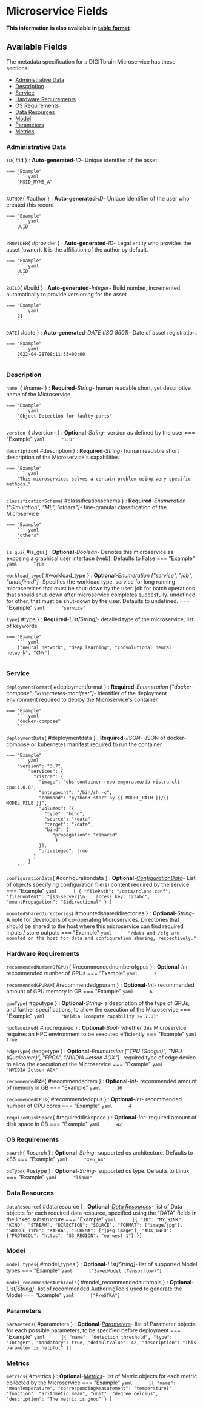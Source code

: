 <style>
  .md-content__button {
    display: none;
  }
</style>
# Microservice Fields

**This information is also available in [table format](/tables/microservice/)**


## Available Fields 

The metadata specification for a DIGITbrain Microservice
has these sections:

- [Administrative Data](#administrative-data)
- [Description](#description)
- [Service](#service)
- [Hardware Requirements](#hardware-requirements)
- [OS Requirements](#os-requirements)
- [Data Resources](#data-resources)
- [Model](#model)
- [Parameters](#parameters)
- [Metrics](#metrics)


### Administrative Data


`ID`{ #id }
:   **Auto-generated**-*ID*- Unique identifier of the asset.

    === "Example"
        ``` yaml     
        "MSID_MYMS_A"
        ```

`AUTHOR`{ #author }
:   **Auto-generated**-*ID*- Unique identifier of the user who created this record

    === "Example"
        ``` yaml     
        UUID
        ```

`PROVIDER`{ #provider }
:   **Auto-generated**-*ID*- Legal entity who provides the asset (owner). It is the affiliation of the author by default.

    === "Example"
        ``` yaml     
        UUID
        ```

`BUILD`{ #build }
:   **Auto-generated**-*Integer*- Build number, incremented automatically to provide versioning for the asset

    === "Example"
        ``` yaml     
        21
        ```

`DATE`{ #date }
:   **Auto-generated**-*DATE (ISO 8601)*- Date of asset registration.

    === "Example"
        ``` yaml     
        2022-04-28T08:11:53+00:00
        ```


### Description


`name `{ #name- }
:   **Required**-*String*- human readable short, yet descriptive name of the Microservice

    === "Example"
        ``` yaml     
        "Object Detection for faulty parts"
        ```

`version `{ #version- }
:   **Optional**-*String*- version as defined by the user
    === "Example"
        ``` yaml     
        "1.0"
        ```

`description`{ #description }
:   **Required**-*String*- human readable short description of the Microservice's capabilities

    === "Example"
        ``` yaml     
        "This microservices solves a certain problem using very specific methods…"
        ```

`classificationSchema`{ #classificationschema }
:   **Required**-*Enumeration ["Simulation", "ML", "others"]*- fine-granular classification of the Microservice

    === "Example"
        ``` yaml     
        "others"
        ```

`is_gui`{ #is_gui }
:   **Optional**-*Boolean*- Denotes this microservice as exposing a graphical user interface (web). Defaults to False
    === "Example"
        ``` yaml     
        True
        ```

`workload_type`{ #workload_type }
:   **Optional**-*Enumeration ["service", "job", "undefined"]*- Specifies the workload type. service for long running microservices that must be shut-down by the user. job for batch operations that should shut-down after microservice completes succesfully. undefined for other, that must be shut-down by the user. Defaults to undefined.
    === "Example"
        ``` yaml     
        "service"
        ```

`type`{ #type }
:   **Required**-*List[String]*- detailed type of the microservice, list of keywords

    === "Example"
        ``` yaml     
        ["neural network", "deep learning", "convolutional neural network", "CNN"]
        ```


### Service


`deploymentFormat`{ #deploymentformat }
:   **Required**-*Enumeration ["docker-compose", "kubernetes-manifest"]*- identifier of the deployment environment required to deploy the Microservice's container

    === "Example"
        ``` yaml     
        "docker-compose"
        ```

`deploymentData`{ #deploymentdata }
:   **Required**-*JSON*- JSON of docker-compose or kubernetes manifest required to run the container

    === "Example"
        ``` yaml     
        "version": "3.7",
            "services": {
              "ristra": {
                "image": "dbs-container-repo.emgora.eu/db-ristra-cli-cpu:1.0.0",
                "entrypoint": "/bin/sh -c",
                "command": "python3 start.py {{ MODEL_PATH }}/{{ MODEL_FILE }}",
                "volumes": [{
                  "type": "bind",
                  "source": "/data",
                  "target": "/data",
                  "bind": {
                     "propagation": "rshared"
            	      }
                }],
                "privileged": true
              }
            }
        ```

`configurationData`{ #configurationdata }
:   **Optional**-*[ConfigurationData](../configurationdata.md)*- List of objects specifying configuration file(s) content required by the service
    === "Example"
        ``` yaml     
        [ {
                "filePath": "/data/rclone.conf",
                "fileContent": "[s3-server]\n    access_key: 123abc",
                "mountPropagation": "Bidirectional"
            } ]
        ```

`mountedSharedDirectories`{ #mountedshareddirectories }
:   **Optional**-*String*- A note for developers of co-operating Microservices. Directories that should be shared to the host where this microservice can find required inputs / store outputs
    === "Example"
        ``` yaml     
        "/data and /cfg are mounted on the host for data and configuration sharing, respectively."
        ```


### Hardware Requirements


`recommendedNumberOfGPUs`{ #recommendednumberofgpus }
:   **Optional**-*Int*- recommended number of GPUs
    === "Example"
        ``` yaml     
        2
        ```

`recommendedGPURAM`{ #recommendedgpuram }
:   **Optional**-*Int*- recommended amount of GPU memory in GB
    === "Example"
        ``` yaml     
        6
        ```

`gpuType`{ #gputype }
:   **Optional**-*String*- a description of the type of GPUs, and further specifications, to allow the execution of the Microservice
    === "Example"
        ``` yaml     
        "NVidia (compute capability >= 7.0)"
        ```

`hpcRequired`{ #hpcrequired }
:   **Optional**-*Bool*- whether this Microservice requires an HPC environment to be executed efficiently
    === "Example"
        ``` yaml     
        true
        ```

`edgeType`{ #edgetype }
:   **Optional**-*Enumeration ["TPU (Google)", "NPU (Qualcomm)", "FPGA", "NVIDIA Jetson AGX"]*- required type of edge device to allow the execution of the Microservice
    === "Example"
        ``` yaml     
        "NVIDIA Jetson AGX"
        ```

`recommendedRAM`{ #recommendedram }
:   **Optional**-*Int*- recommended amount of memory in GB
    === "Example"
        ``` yaml     
        16
        ```

`recommendedCPUs`{ #recommendedcpus }
:   **Optional**-*Int*- recommended number of CPU cores
    === "Example"
        ``` yaml     
        4
        ```

`requiredDiskSpace`{ #requireddiskspace }
:   **Optional**-*Int*- required amount of disk space in GB
    === "Example"
        ``` yaml     
        42
        ```


### OS Requirements


`osArch`{ #osarch }
:   **Optional**-*String*- supported os architecture. Defaults to x86
    === "Example"
        ``` yaml     
        "x86_64"
        ```

`osType`{ #ostype }
:   **Optional**-*String*- supported os type. Defaults to Linux
    === "Example"
        ``` yaml     
        "linux"
        ```


### Data Resources


`dataResource`{ #dataresource }
:   **Optional**-*[Data Resources](../data_resources.md)*- list of Data objects for each required data resource, specified using the "DATA" fields in the linked substructure
    === "Example"
        ``` yaml     
        [{
                "ID": "MY_SINK",
                "KIND": "STREAM",
                "DIRECTION": "SOURCE",
                "FORMAT": ["image/jpg"],
                "SOURCE_TYPE": "KAFKA",
                "SCHEMA": ["jpeg image"],
                "AUX_INFO": {"PROTOCOL": "https", "S3_REGION": "eu-west-1"}
            }]
        ```


### Model


`model_types`{ #model_types }
:   **Optional**-*List[String]*- list of supported Model types
    === "Example"
        ``` yaml     
        ["SavedModel (Tensorflow)"]
        ```

`model_recommendedAuthTools`{ #model_recommendedauthtools }
:   **Optional**-*List[String]*- list of recommended AuthoringTools used to generate the Model
    === "Example"
        ``` yaml     
        ["PreSTRA"]
        ```


### Parameters


`parameters`{ #parameters }
:   **Optional**-*[Parameters](../parameters.md)*- list of Parameter objects for each possible parameters, to be specified before deployment
    === "Example"
        ``` yaml     
        [{
                "name": "detection_threshold",
                "type": "Integer",
                "mandatory": true,
                "defaultValue": 42,
                "description": "This parameter is helpful"
            }]
        ```


### Metrics


`metrics`{ #metrics }
:   **Optional**-*[Metrics](../metrics.md)*- list of Metric objects for each metric collected by the Microservice
    === "Example"
        ``` yaml     
        [{
                "name": "meanTemperature",
                "correspondingMeasurement": "temperature1",
                "function": "arithmetic mean",
                "unit": "degree celcius",
                "description": "The metric is good"
            } ]
        ```
